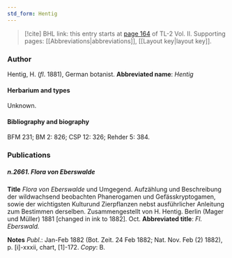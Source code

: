 ```yaml
---
std_form: Hentig
---
```


> [!cite] BHL link: this entry starts at [page 164](https://www.biodiversitylibrary.org/page/33068406) of TL-2 Vol. II.
> Supporting pages: [[Abbreviations|abbreviations]], [[Layout key|layout key]].

### Author

Hentig, H. (*fl*. 1881), German botanist. 
**Abbreviated name**: *Hentig*

#### Herbarium and types

Unknown.

#### Bibliography and biography

BFM 231; BM 2: 826; CSP 12: 326; Rehder 5: 384.

### Publications

##### n.2661. Flora von Eberswalde

**Title**
*Flora von Eberswalde* und Umgegend. Aufzählung und Beschreibung der wildwachsend beobachten Phanerogamen und Gefässkryptogamen, sowie der wichtigsten Kulturund Zierpflanzen nebst ausführlicher Anleitung zum Bestimmen derselben. Zusammengestellt von H. Hentig. Berlin (Mager und Müller) 1881 \[changed in ink to 1882\]. Oct.
**Abbreviated title**: *Fl. Eberswald.*

**Notes**
*Publ*.: Jan-Feb 1882 (Bot. Zeit. 24 Feb 1882; Nat. Nov. Feb (2) 1882), p. \[i\]-xxxii, chart, \[1\]-172. *Copy*: B.


